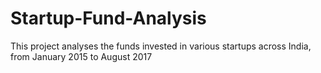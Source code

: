 # Startup-Fund-Analysis
This project analyses the funds invested in various startups across India, from January 2015 to August 2017
